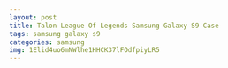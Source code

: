 ```yaml
---
layout: post
title: Talon League Of Legends Samsung Galaxy S9 Case
tags: samsung galaxy s9
categories: samsung
img: 1Elid4uo6mNWlhe1HHCK37lFOdfpiyLR5
---
```

